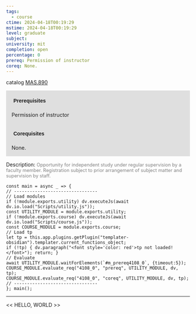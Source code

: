 ```yaml
---
tags:
  - course
ctime: 2024-04-18T00:19:29
mstime: 2024-04-18T00:19:29
level: graduate
subject: 
university: mit
completion: open
percentage: 0
prereq: Permission of instructor
coreq: None.
---
```


catalog [MAS.890](http://student.mit.edu/catalog/mMASa.html#MAS.890)

<span style="display: block; padding: 15px; background-color: rgb(100, 100, 100, 0.2);"><font id="m_prereq4108_0" style="display: block; font-family: Arial, sans-serif; font-weight: bold; padding: 5px">Prerequisites</font><br><span id="prereq4108_0">Permission of instructor</span></span>
<span style="display: block; padding: 15px; background-color: rgb(100, 100, 100, 0.2);"><font id="m_coreq4108_0" style="display: block; font-family: Arial, sans-serif; font-weight: bold; padding: 5px">Corequisites</font><br><span id="coreq4108_0">None.</span></span>

<font style="">Description:</font>
<font style="color: grey; font-size: 0.8rem;">Opportunity for independent study under regular supervision by a faculty member. Registration subject to prior arrangement of subject matter and supervision by staff.</font>

```dataviewjs
const main = async _ => {
// --------------------------------
// Load modules
if (!module.exports.utility) dv.executeJs(await dv.io.load("Scripts/utility.js"));
const UTILITY_MODULE = module.exports.utility;
if (!module.exports.course) dv.executeJs(await dv.io.load("Scripts/course.js"));
const COURSE_MODULE = module.exports.course;
// Load tp
let tp = this.app.plugins.getPlugin("templater-obsidian").templater.current_functions_object;
if (!tp) { dv.paragraph("<font style='color: red'>tp not loaded!</font>"); return; }
// Evaluate
await UTILITY_MODULE.waitForElements(`#m_prereq4108_0`, {timeout:5});
COURSE_MODULE.evaluate_req("4108_0", "prereq", UTILITY_MODULE, dv, tp);
COURSE_MODULE.evaluate_req("4108_0", "coreq", UTILITY_MODULE, dv, tp);
// --------------------------------
}; main();
```

---

<< HELLO, WORLD >>
